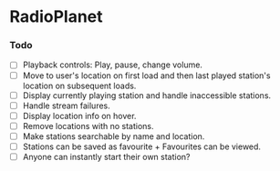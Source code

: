 # RadioPlanet

### Todo

-  [ ] Playback controls: Play, pause, change volume.
-  [ ] Move to user's location on first load and then last played station's location on subsequent loads.
-  [ ] Display currently playing station and handle inaccessible stations.
-  [ ] Handle stream failures.
-  [ ] Display location info on hover.
-  [ ] Remove locations with no stations.
-  [ ] Make stations searchable by name and location.
-  [ ] Stations can be saved as favourite + Favourites can be viewed.
-  [ ] Anyone can instantly start their own station?
